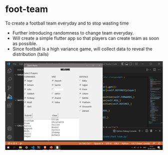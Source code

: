 # foot-team
To create a football team everyday and to stop wasting time
- Further introducing randomness to change team everyday.
- Will create a simple flutter app so that players can create team as soon as possible.
- Since football is a high variance game, will collect data to reveal the distribution (tails)

![alt text](https://github.com/trial-py/foot-team/blob/main/gfctrial.png)
